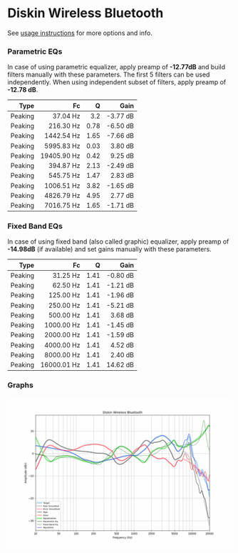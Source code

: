 # Diskin Wireless Bluetooth
See [usage instructions](https://github.com/jaakkopasanen/AutoEq#usage) for more options and info.

### Parametric EQs
In case of using parametric equalizer, apply preamp of **-12.77dB** and build filters manually
with these parameters. The first 5 filters can be used independently.
When using independent subset of filters, apply preamp of **-12.78 dB**.

| Type    | Fc          |    Q | Gain     |
|--------:|------------:|-----:|---------:|
| Peaking | 37.04 Hz    | 3.2  | -3.77 dB |
| Peaking | 216.30 Hz   | 0.78 | -6.50 dB |
| Peaking | 1442.54 Hz  | 1.65 | -7.66 dB |
| Peaking | 5995.83 Hz  | 0.03 | 3.80 dB  |
| Peaking | 19405.90 Hz | 0.42 | 9.25 dB  |
| Peaking | 394.87 Hz   | 2.13 | -2.49 dB |
| Peaking | 545.75 Hz   | 1.47 | 2.83 dB  |
| Peaking | 1006.51 Hz  | 3.82 | -1.65 dB |
| Peaking | 4826.79 Hz  | 4.95 | 2.77 dB  |
| Peaking | 7016.75 Hz  | 1.65 | -1.71 dB |

### Fixed Band EQs
In case of using fixed band (also called graphic) equalizer, apply preamp of **-14.98dB**
(if available) and set gains manually with these parameters.

| Type    | Fc          |    Q | Gain     |
|--------:|------------:|-----:|---------:|
| Peaking | 31.25 Hz    | 1.41 | -0.80 dB |
| Peaking | 62.50 Hz    | 1.41 | -1.21 dB |
| Peaking | 125.00 Hz   | 1.41 | -1.96 dB |
| Peaking | 250.00 Hz   | 1.41 | -5.21 dB |
| Peaking | 500.00 Hz   | 1.41 | 3.68 dB  |
| Peaking | 1000.00 Hz  | 1.41 | -1.45 dB |
| Peaking | 2000.00 Hz  | 1.41 | -1.59 dB |
| Peaking | 4000.00 Hz  | 1.41 | 4.52 dB  |
| Peaking | 8000.00 Hz  | 1.41 | 2.40 dB  |
| Peaking | 16000.01 Hz | 1.41 | 14.62 dB |

### Graphs
![](./Diskin%20Wireless%20Bluetooth.png)